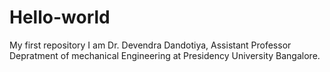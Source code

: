 # Hello-world
My first repository
I am Dr. Devendra Dandotiya, Assistant Professor Depratment of mechanical Engineering at Presidency University Bangalore. 
